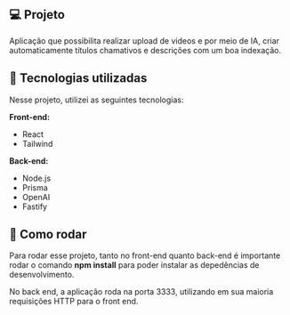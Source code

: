 
## 💻 Projeto

Aplicação que possibilita realizar upload de videos e por meio de IA, criar automaticamente títulos chamativos e descrições com um boa indexação.

## 🚀 Tecnologias utilizadas
Nesse projeto, utilizei as seguintes tecnologias:
<br>
<div id='stack_utilizada'>

**Front-end:**
<ul id="frontend-stack">
	<li>React</li>
	<li>Tailwind</li>
</ul>

**Back-end:**
<ul id="backend-stack">
	<li>Node.js</li>
	<li>Prisma</li>
	<li>OpenAI</li>
	<li>Fastify</li>
</ul>

## 📝 Como rodar
<div>
Para rodar esse projeto, tanto no front-end quanto back-end é importante rodar o comando <strong>npm install</strong> para poder instalar as depedências de desenvolvimento.

No back end, a aplicação roda na porta 3333, utilizando em sua maioria requisições HTTP para o front end.

</div>